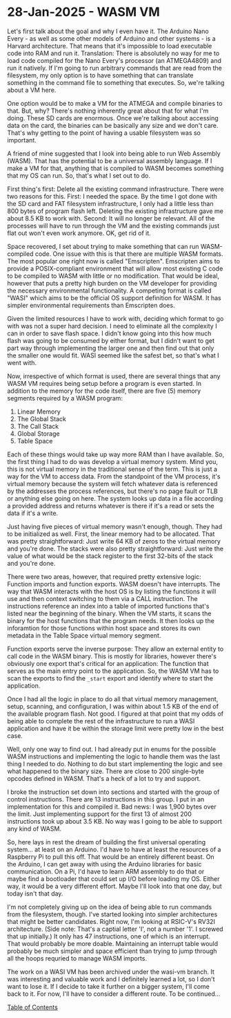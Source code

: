 # 28-Jan-2025 - WASM VM

Let's first talk about the goal and why I even have it.  The Arduino Nano Every - as well as some other models of Arduino and other systems - is a Harvard architecture.  That means that it's impossible to load executable code into RAM and run it.  Translation:  There is absolutely no way for me to load code compiled for the Nano Every's processor (an ATMEGA4809) and run it natively.  If I'm going to run arbitrary commands that are read from the filesystem, my only option is to have something that can translate something in the command file to something that executes.  So, we're talking about a VM here.

One option would be to make a VM for the ATMEGA and compile binaries to that.  But, why?  There's nothing inherently great about that for what I'm doing.  These SD cards are enormous.  Once we're talking about accessing data on the card, the binaries can be basically any size and we don't care.  That's why getting to the point of having a usable filesystem was so important.

A friend of mine suggested that I look into being able to run Web Assembly (WASM).  That has the potential to be a universal assembly language.  If I make a VM for that, anything that is compiled to WASM becomes something that my OS can run.  So, that's what I set out to do.

First thing's first:  Delete all the existing command infrastructure.  There were two reasons for this.  First:  I needed the space.  By the time I got done with the SD card and FAT filesystem infrastructure, I only had a little less than 800 bytes of program flash left.  Deleting the existing infrastructure gave me about 8.5 KB to work with.  Second:  It will no longer be relevant.  All of the processes will have to run through the VM and the existing commands just flat out won't even work anymore.  OK, get rid of it.

Space recovered, I set about trying to make something that can run WASM-compiled code.  One issue with this is that there are multiple WASM formats.  The most popular one right now is called "Emscripten".  Emscripten aims to provide a POSIX-compliant environment that will allow most existing C code to be compiled to WASM with little or no modification.  That would be ideal, however that puts a pretty high burden on the VM developer for providing the necessary environmental functionality.  A competing format is called "WASI" which aims to be the official OS support definition for WASM.  It has simpler environmental requirements than Emscripten does.

Given the limited resources I have to work with, deciding which format to go with was not a super hard decision.  I need to eliminate all the complexity I can in order to save flash space.  I didn't know going into this how much flash was going to be consumed by either format, but I didn't want to get part way through implementing the larger one and then find out that only the smaller one would fit.  WASI seemed like the safest bet, so that's what I went with.

Now, irrespective of which format is used, there are several things that any WASM VM requires being setup before a program is even started.  In addition to the memory for the code itself, there are five (5) memory segments required by a WASM program:

1. Linear Memory
2. The Global Stack
3. The Call Stack
4. Global Storage
5. Table Space

Each of these things would take up way more RAM than I have available.  So, the first thing I had to do was develop a virtual memory system.  Mind you, this is not virtual memory in the traditional sense of the term.  This is just a way for the VM to access data.  From the standpoint of the VM process, it's virtual memory because the system will fetch whatever data is referenced by the addresses the process references, but there's no page fault or TLB or anything else going on here.  The system looks up data in a file according a provided address and returns whatever is there if it's a read or sets the data if it's a write.

Just having five pieces of virtual memory wasn't enough, though.  They had to be initialized as well.  First, the linear memory had to be allocated.  That was pretty straightforward:  Just write 64 KB of zeros to the virtual memory and you're done.  The stacks were also pretty straightforward:  Just write the value of what would be the stack register to the first 32-bits of the stack and you're done.

There were two areas, however, that required pretty extensive logic:  Function imports and function exports.  WASM doesn't have interrupts.  The way that WASM interacts with the host OS is by listing the functions it will use and then context switching to them via a CALL instruction.  The instructions reference an index into a table of imported functions that's listed near the beginning of the binary.  When the VM starts, it scans the binary for the host functions that the program needs.  It then looks up the inforamtion for those functions within host space and stores its own metadata in the Table Space virtual memory segment.

Function exports serve the inverse purpose:  They allow an external entity to call code in the WASM binary.  This is mostly for libraries, however there's obviously one export that's critical for an application:  The function that serves as the main entry point to the application.  So, the WASM VM has to scan the exports to find the `_start` export and identify where to start the application.

Once I had all the logic in place to do all that virtual memory management, setup, scanning, and configuration, I was within about 1.5 KB of the end of the available program flash.  Not good.  I figured at that point that my odds of being able to complete the rest of the infrastructure to run a WASI application and have it be within the storage limit were pretty low in the best case.

Well, only one way to find out.  I had already put in enums for the possible WASM instructions and implementing the logic to handle them was the last thing I needed to do.  Nothing to do but start implementing the logic and see what happened to the binary size.  There are close to 200 single-byte opcodes defined in WASM.  That's a heck of a lot to try and support.

I broke the instruction set down into sections and started with the group of control instructions.  There are 13 instructions in this group.  I put in an implementation for this and compiled it.  Bad news:  I was 1,900 bytes over the limit.  Just implementing support for the first 13 of almost 200 instructions took up about 3.5 KB.  No way was I going to be able to support any kind of WASM.

So, here lays in rest the dream of building the first universal operating system... at least on an Arduino.  I'd have to have at least the resources of a Raspberry Pi to pull this off.  That would be an entirely different beast.  On the Arduino, I can get away with using the Arduino libraries for basic communication.  On a Pi, I'd have to learn ARM assembly to do that or maybe find a bootloader that could set up I/O before loading my OS.  Either way, it would be a very different effort.  Maybe I'll look into that one day, but today isn't that day.

I'm not completely giving up on the idea of being able to run commands from the filesystem, though.  I've started looking into simpler architectures that might be better candidates.  Right now, I'm looking at RSIC-V's RV32I architecture.  (Side note:  That's a captial letter 'I', not a number '1'.  I screwed that up initially.)  It only has 47 instructions, one of which is an interrupt.  That would probably be more doable.  Maintaining an interrupt table would probably be much simpler and space efficient than trying to jump through all the hoops requried to manage WASM imports.

The work on a WASI VM has been archived under the wasi-vm branch.  It was interesting and valuable work and I definitely learned a lot, so I don't want to lose it.  If I decide to take it further on a bigger system, I'll come back to it.  For now, I'll have to consider a different route.  To be continued...

[Table of Contents](.)


